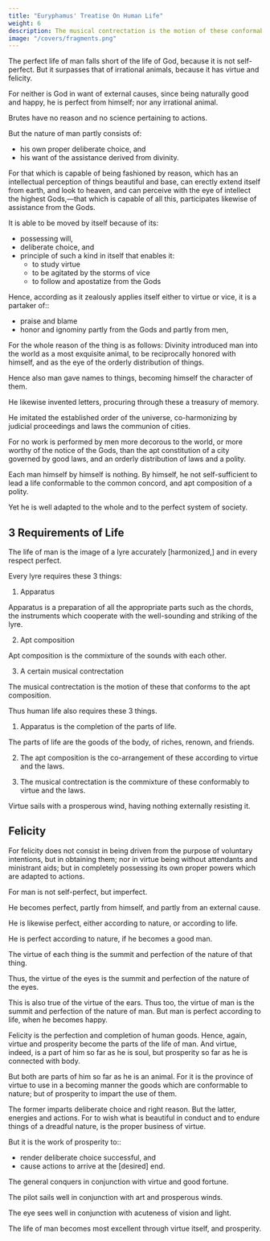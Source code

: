 ```yaml
---
title: "Euryphamus' Treatise On Human Life"
weight: 6
description: The musical contrectation is the motion of these conformably to the apt composition. Thus also human life requires these same three things
image: "/covers/fragments.png"
---
```



The perfect life of man falls short of the life of God, because it is not self-perfect. But it surpasses that of irrational animals, because it has virtue and felicity. 

For neither is God in want of external causes, since being naturally good and happy, he is perfect from himself; nor any irrational animal.

Brutes have no reason and no science pertaining to actions. 

But the nature of man partly consists of:
- his own proper deliberate choice, and
- his want of the assistance derived from divinity. 

For that which is capable of being fashioned by reason, which has an intellectual perception of things beautiful and base, can erectly extend itself from earth, and look to heaven, and can perceive with the eye of intellect the highest Gods,—that which is capable of all this, participates likewise of assistance from the Gods. 

It is able to be moved by itself because of its:
- possessing will, 
- deliberate choice, and
- principle of such a kind in itself that enables it:
  - to study virtue
  - to be agitated by the storms of vice
  - to follow and apostatize from the Gods 

Hence, according as it zealously applies itself either to virtue or vice, it is a partaker of::
- praise and blame
- honor and ignominy partly from the Gods and partly from men, 

For the whole reason of the thing is as follows: Divinity introduced man into the world as a most exquisite animal, to be reciprocally honored with himself, and as the eye of the orderly distribution of things. 

Hence also man gave names to things, becoming himself the character of them. 

He likewise invented letters, procuring through these a treasury of memory. 

He imitated the established order of the universe, co-harmonizing by judicial proceedings and laws the communion of cities. 

For no work is performed by men more decorous to the world, or more worthy of the notice of the Gods, than the apt constitution of a city governed by good laws, and an orderly distribution of laws and a polity. 

Each man himself by himself is nothing. By himself, he not self-sufficient to lead a life conformable to the common concord, and apt composition of a polity.

Yet he is well adapted to the whole and to the perfect system of society. 


## 3 Requirements of Life

The life of man is the image of a lyre accurately [harmonized,] and in every respect perfect. 

Every lyre requires these 3 things:

1. Apparatus

Apparatus is a preparation of all the appropriate parts such as the chords, the instruments which cooperate with the well-sounding and striking of the lyre. 

2. Apt composition

Apt composition is the commixture of the sounds with each other.

3. A certain musical contrectation

The musical contrectation is the motion of these that conforms to the apt composition.

Thus human life also requires these 3 things.

1. Apparatus is the completion of the parts of life. 

The parts of life are the goods of the body, of riches, renown, and friends. 

2. The apt composition is the co-arrangement of these according to virtue and the laws. 

3. The musical contrectation is the commixture of these conformably to virtue and the laws.

Virtue sails with a prosperous wind, having nothing externally resisting it. 


## Felicity

For felicity does not consist in being driven from the purpose of voluntary intentions, but in obtaining them; nor in virtue being without attendants and ministrant aids; but in completely possessing its own proper powers which are adapted to actions. 

For man is not self-perfect, but imperfect. 

He becomes perfect, partly from himself, and partly from an external cause. 

He is likewise perfect, either according to nature, or according to life. 

He is perfect according to nature, if he becomes a good man. 

The virtue of each thing is the summit and perfection of the nature of that thing. 

Thus, the virtue of the eyes is the summit and perfection of the nature of the eyes. 

This is also true of the virtue of the ears. Thus too, the virtue of man is the summit and perfection of the nature of man. But man is perfect according to life, when he becomes happy. 

Felicity is the perfection and completion of human goods. Hence, again, virtue and prosperity become the parts of the life of man. And virtue, indeed, is a part of him so far as he is soul, but prosperity so far as he is connected with body. 

But both are parts of him so far as he is an animal. For it is the province of virtue to use in a becoming manner the goods which are conformable to nature; but of prosperity to impart the use of them. 

The former imparts deliberate choice and right reason. But the latter, energies and actions. For to wish what is beautiful in conduct and to endure things of a dreadful nature, is the proper business of virtue. 

But it is the work of prosperity to::
- render deliberate choice successful, and
- cause actions to arrive at the [desired] end. 

The general conquers in conjunction with virtue and good fortune. 

The pilot sails well in conjunction with art and prosperous winds. 

The eye sees well in conjunction with acuteness of vision and light.

The life of man becomes most excellent through virtue itself, and prosperity.
